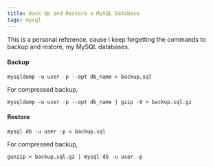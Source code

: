 ```yaml
---
title: Back Up and Restore a MySQL Database
tags: mysql
---
```


This is a personal reference, cause I keep forgetting the commands to
backup and restore, my MySQL databases.

#### Backup

    mysqldump -u user -p --opt db_name > backup.sql

For compressed backup,

    mysqldump -u user -p --opt db_name | gzip -9 > backup.sql.gz


#### Restore

    mysql db -u user -p < backup.sql

For compressed backup,

    gunzip < backup.sql.gz | mysql db -u user -p
